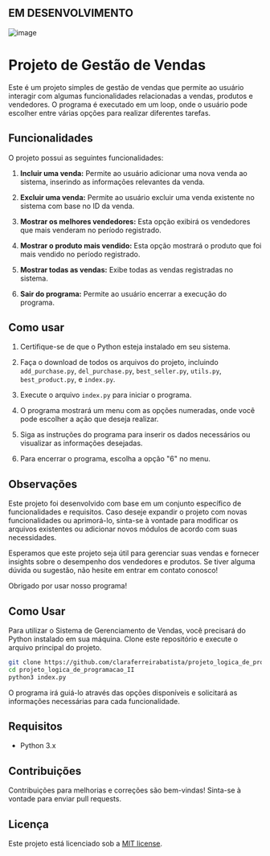 ## EM DESENVOLVIMENTO
![image](https://github.com/claraferreirabatista/projeto_logica_de_programacao_II/assets/117992801/484ca002-0562-42af-8089-6571fe4d2ebf)

# Projeto de Gestão de Vendas

Este é um projeto simples de gestão de vendas que permite ao usuário interagir com algumas funcionalidades relacionadas a vendas, produtos e vendedores. O programa é executado em um loop, onde o usuário pode escolher entre várias opções para realizar diferentes tarefas.

## Funcionalidades

O projeto possui as seguintes funcionalidades:

1. **Incluir uma venda:** Permite ao usuário adicionar uma nova venda ao sistema, inserindo as informações relevantes da venda.

2. **Excluir uma venda:** Permite ao usuário excluir uma venda existente no sistema com base no ID da venda.

3. **Mostrar os melhores vendedores:** Esta opção exibirá os vendedores que mais venderam no período registrado.

4. **Mostrar o produto mais vendido:** Esta opção mostrará o produto que foi mais vendido no período registrado.

5. **Mostrar todas as vendas:** Exibe todas as vendas registradas no sistema.

6. **Sair do programa:** Permite ao usuário encerrar a execução do programa.

## Como usar

1. Certifique-se de que o Python esteja instalado em seu sistema.

2. Faça o download de todos os arquivos do projeto, incluindo `add_purchase.py`, `del_purchase.py`, `best_seller.py`, `utils.py`, `best_product.py`, e `index.py`.

3. Execute o arquivo `index.py` para iniciar o programa.

4. O programa mostrará um menu com as opções numeradas, onde você pode escolher a ação que deseja realizar.

5. Siga as instruções do programa para inserir os dados necessários ou visualizar as informações desejadas.

6. Para encerrar o programa, escolha a opção "6" no menu.

## Observações

Este projeto foi desenvolvido com base em um conjunto específico de funcionalidades e requisitos. Caso deseje expandir o projeto com novas funcionalidades ou aprimorá-lo, sinta-se à vontade para modificar os arquivos existentes ou adicionar novos módulos de acordo com suas necessidades.

Esperamos que este projeto seja útil para gerenciar suas vendas e fornecer insights sobre o desempenho dos vendedores e produtos. Se tiver alguma dúvida ou sugestão, não hesite em entrar em contato conosco!

Obrigado por usar nosso programa!

## Como Usar

Para utilizar o Sistema de Gerenciamento de Vendas, você precisará do Python instalado em sua máquina. Clone este repositório e execute o arquivo principal do projeto.

```bash
git clone https://github.com/claraferreirabatista/projeto_logica_de_programacao_II.git
cd projeto_logica_de_programacao_II
python3 index.py
```

O programa irá guiá-lo através das opções disponíveis e solicitará as informações necessárias para cada funcionalidade.

## Requisitos

- Python 3.x

## Contribuições

Contribuições para melhorias e correções são bem-vindas! Sinta-se à vontade para enviar pull requests.

## Licença

Este projeto está licenciado sob a [MIT license](LICENSE).